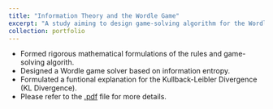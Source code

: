 ```yaml
---
title: "Information Theory and the Wordle Game"
excerpt: "A study aiming to design game-solving algorithm for the Wordle game"
collection: portfolio
---
```


- Formed rigorous mathematical formulations of the rules and game-solving algorith.
- Designed a Wordle game solver based on information entropy.
- Formulated a funtional explanation for the Kullback-Leibler Divergence (KL Divergence).  
- Please refer to the  [.pdf](<../files/Information Theory and the Wordle Game.pdf>) file for more details.